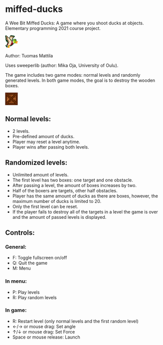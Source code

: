 # miffed-ducks
A Wee Bit Miffed Ducks: A game where you shoot ducks at objects.
Elementary programming 2021 course project.

![Alt text](sprites/duck.png "Duck")

Author: Tuomas Mattila

Uses sweeperlib (author: Mika Oja, University of Oulu).

The game includes two game modes: normal levels and randomly generated
levels. In both game modes, the goal is to destroy the wooden boxes.

![Alt text](sprites/target.png "Target")

## Normal levels:
- 2 levels.
- Pre-defined amount of ducks.
- Player may reset a level anytime.
- Player wins after passing both levels.

## Randomized levels:
- Unlimited amount of levels.
- The first level has two boxes: one target and one obstacle.
- After passing a level, the amount of boxes increases by two.
- Half of the boxers are targets, other half obstacles.
- Player has the same amount of ducks as there are boxes, however, the
  maximum number of ducks is limited to 20.
- Only the first level can be reset.
- If the player fails to destroy all of the targets in a level the game
  is over and the amount of passed levels is displayed.

## Controls:
### General:
- F: Toggle fullscreen on/off
- Q: Quit the game
- M: Menu
### In menu:
- P: Play levels
- R: Play random levels
### In game:
- R: Restart level (only normal levels and the first random level)
- ←/→ or mouse drag: Set angle
- ↑/↓ or mouse drag: Set Force
- Space or mouse release: Launch
